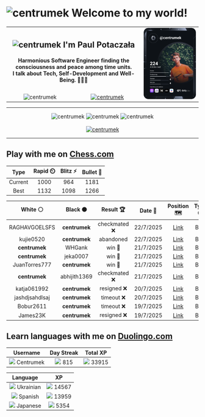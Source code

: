 <h1>
  <img
    src="https://emojis.slackmojis.com/emojis/images/1531849430/4246/blob-sunglasses.gif"
    width="30"
    alt="centrumek"
  />
  Welcome to my world!
</h1>

<table>
  <tbody>
    <tr>
      <td align="center" width="70%" colspan="2">
        <h2>
          <img
            src="https://raw.githubusercontent.com/MartinHeinz/MartinHeinz/master/wave.gif"
            width="30px"
            alt="centrumek"
          />
          I'm Paul Potaczała
        </h2>
        <h4>
          Harmonious Software Engineer finding the consciousness and peace among time units.
          <br/>
          I talk about Tech, Self-Development and Well-Being. 🌿🧘🚀
        </h4>
      </td>
      <td width="30%" rowspan="2">
        <a href="https://app.daily.dev/centrumek">
          <img
            src="./devcard.svg"
            alt="centrumek"
          />
        </a>
      </td>
    </tr>
    <tr align="center">
      <td>
        <img
          src="https://komarev.com/ghpvc/?username=centrumek&label=visitors&color=0e75b6&style=flat"
          alt="centrumek"
        >
      </td>
      <td>
        <a href="https://stackoverflow.com/users/14496012/centrumek">
          <img
            src="https://stackoverflow.com/users/flair/14496012.png?theme=dark"
            alt="centrumek"
          >
        </a>
      </td>
    </tr>
  </tbody>
</table>

---
<div align="center">
  <img 
    src="https://github-readme-stats.vercel.app/api?username=centrumek&show_icons=true&count_private=true&theme=dark&hide_border=true&hide=issues,contribs&bg_color=00000000"
    alt="centrumek"
  />
  <img
    src="https://github-readme-stats.vercel.app/api/top-langs/?username=centrumek&layout=compact&hide_border=true&theme=dark&bg_color=00000000&langs_count=6&exclude_repo=air-statistic-app"
    alt="centrumek"
  />
  <img 
    src="https://github-readme-streak-stats.herokuapp.com?user=centrumek&theme=dark&hide_border=true&background=FFFFFF00"
    alt="centrumek"
  />
  <br/>
  <br/>
  <a href="https://www.buymeacoffee.com/centrumek">
    <img
      src="https://cdn.buymeacoffee.com/buttons/v2/default-orange.png"
      height="50"
      width="210"
      alt="centrumek"
    />
  </a>
</div>

---

## Play with me on [Chess.com](https://www.chess.com/member/centrumek)

<div align="center">
<!--START_SECTION:chessStats-->
<!-- Automatically generated with https://github.com/Balastrong/chess-stats-action -->

| Type | Rapid ⏲️ | Blitz ⚡ | Bullet 🔫 |
|:---:|:---:|:---:|:---:|
| Current | 1000 | 964 | 1181 |
| Best | 1132 | 1098 | 1266 |

| White ⚪ | Black ⚫ | Result 🏆 | Date 📅 | Position 🗺️ | Type 🕕 |
|:---:|:---:|:---:|:---:|:---:|:---:|
| RAGHAVGOELSFS | **centrumek** | checkmated ❌ | 22/7/2025 | <a href="http://www.ee.unb.ca/cgi-bin/tervo/fen.pl?select=3r4/6R1/7p/6p1/6Pk/3p3P/6K1/4B3 b - - 2 42">Link</a> | Blitz |
| kujie0520 | **centrumek** | abandoned  | 22/7/2025 | <a href="http://www.ee.unb.ca/cgi-bin/tervo/fen.pl?select=8/5P1R/1b1pk3/6P1/2P4P/3K1Nn1/P5P1/8 b - - 0 42">Link</a> | Blitz |
| **centrumek** | WHGank | win 🥇 | 21/7/2025 | <a href="http://www.ee.unb.ca/cgi-bin/tervo/fen.pl?select=5rk1/p5pp/2pN2P1/2qp3n/P7/4Q2P/4K3/R5R1 w - - 0 29">Link</a> | Blitz |
| **centrumek** | jeka0007 | win 🥇 | 21/7/2025 | <a href="http://www.ee.unb.ca/cgi-bin/tervo/fen.pl?select=2k5/R1p5/2bP1p2/5Kp1/4P3/1r6/5p2/R4Br1 b - - 0 44">Link</a> | Blitz |
| JuanTorres777 | **centrumek** | win 🥇 | 21/7/2025 | <a href="http://www.ee.unb.ca/cgi-bin/tervo/fen.pl?select=6k1/2p1q3/6pb/1Q1pPp2/3P1PpP/1PK3r1/6r1/8 w - - 0 33">Link</a> | Blitz |
| **centrumek** | abhijith1369 | checkmated ❌ | 21/7/2025 | <a href="http://www.ee.unb.ca/cgi-bin/tervo/fen.pl?select=rnb1k2r/pppp1ppp/8/2b1p2n/2P1P1P1/3P1P2/PP2Kq1P/RNBQ1BNR w kq - 3 7">Link</a> | Blitz |
| katja061992 | **centrumek** | resigned ❌ | 20/7/2025 | <a href="http://www.ee.unb.ca/cgi-bin/tervo/fen.pl?select=8/7p/p5k1/8/1P2BP2/P1B3Pb/2r4P/4R1K1 b - - 6 34">Link</a> | Blitz |
| jashdjsahdlsaj | **centrumek** | timeout ❌ | 20/7/2025 | <a href="http://www.ee.unb.ca/cgi-bin/tervo/fen.pl?select=8/8/8/3kp2P/8/8/5K2/8 b - - 0 57">Link</a> | Blitz |
| Bobur2611 | **centrumek** | timeout ❌ | 19/7/2025 | <a href="http://www.ee.unb.ca/cgi-bin/tervo/fen.pl?select=3QK3/q2B4/8/5p2/8/6b1/8/2k5 b - - 1 60">Link</a> | Blitz |
| James23K | **centrumek** | resigned ❌ | 19/7/2025 | <a href="http://www.ee.unb.ca/cgi-bin/tervo/fen.pl?select=1k6/1p4pp/3N1r2/2P5/1pB5/6P1/1P4KP/R6R b - - 0 27">Link</a> | Blitz |

<!--END_SECTION:chessStats-->
</div>

## Learn languages with me on [Duolingo.com](https://www.duolingo.com/profile/Centrumek)

<div align="center">
<!--START_SECTION:duolingoStats-->
<!-- Automatically generated with https://github.com/centrumek/duolingo-readme-stats-->

| Username | Day Streak | Total XP |
|:---:|:---:|:---:|
| <img src="https://raw.githubusercontent.com/centrumek/duolingo-readme-stats/main/assets/duolingo.png" height="12"> Centrumek | <img src="https://raw.githubusercontent.com/centrumek/duolingo-readme-stats/main/assets/streakinactive.svg" height="12"> 815 | <img src="https://raw.githubusercontent.com/centrumek/duolingo-readme-stats/main/assets/xp.svg" height="12"> 33915 | <img src="https://raw.githubusercontent.com/centrumek/duolingo-readme-stats/main/assets/xp.svg" height="12"> 0 |

| Language | XP |
|:---:|:---:|
| <img src="https://raw.githubusercontent.com/centrumek/duolingo-readme-stats/main/assets/langs/ukrainian.svg" height="12"> Ukrainian | <img src="https://raw.githubusercontent.com/centrumek/duolingo-readme-stats/main/assets/xp.svg" height="12"> 14567 |
| <img src="https://raw.githubusercontent.com/centrumek/duolingo-readme-stats/main/assets/langs/spanish.svg" height="12"> Spanish | <img src="https://raw.githubusercontent.com/centrumek/duolingo-readme-stats/main/assets/xp.svg" height="12"> 13959 |
| <img src="https://raw.githubusercontent.com/centrumek/duolingo-readme-stats/main/assets/langs/japanese.svg" height="12"> Japanese | <img src="https://raw.githubusercontent.com/centrumek/duolingo-readme-stats/main/assets/xp.svg" height="12"> 5354 |

<!--END_SECTION:duolingoStats-->
</div>
<!--
**centrumek/centrumek** is a ✨ _special_ ✨ repository because its `README.md` (this file) appears on your GitHub profile.

Here are some ideas to get you started:

- 🔭 I’m currently working on ...
- 🌱 I’m currently learning ...
- 👯 I’m looking to collaborate on ...
- 🤔 I’m looking for help with ...
- 💬 Ask me about ...
- 📫 How to reach me: ...
- 😄 Pronouns: ...
- ⚡ Fun fact: ...
-->
